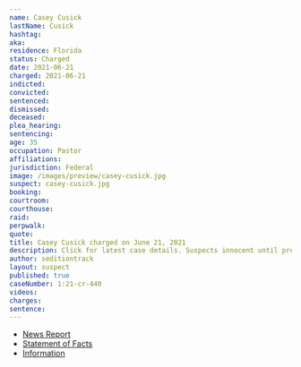 ```yaml
---
name: Casey Cusick
lastName: Cusick
hashtag:
aka:
residence: Florida
status: Charged
date: 2021-06-21
charged: 2021-06-21
indicted:
convicted:
sentenced:
dismissed:
deceased:
plea_hearing:
sentencing:
age: 35
occupation: Pastor
affiliations:
jurisdiction: Federal
image: /images/preview/casey-cusick.jpg
suspect: casey-cusick.jpg
booking:
courtroom:
courthouse:
raid:
perpwalk:
quote:
title: Casey Cusick charged on June 21, 2021
description: Click for latest case details. Suspects innocent until proven guilty.
author: seditiontrack
layout: suspect
published: true
caseNumber: 1:21-cr-440
videos:
charges:
sentence:
---
```

- [News Report](https://www.orlandosentinel.com/news/crime/os-ne-capitol-arrest-melbourne-church-members-20210624-uxuok4bodvgu3iuuppfqiugrn4-story.html)
- [Statement of Facts](https://www.justice.gov/usao-dc/case-multi-defendant/file/1405936/download)
- [Information](https://www.justice.gov/usao-dc/case-multi-defendant/file/1424636/download)
